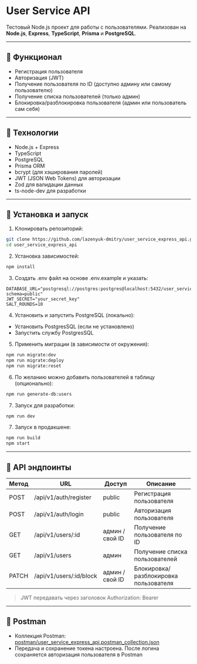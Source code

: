 # User Service API

Тестовый Node.js проект для работы с пользователями. Реализован на **Node.js**, **Express**, **TypeScript**, **Prisma** и **PostgreSQL**.

---

## 🔹 Функционал

- Регистрация пользователя
- Авторизация (JWT)
- Получение пользователя по ID (доступно админу или самому пользователю)
- Получение списка пользователей (только админ)
- Блокировка/разблокировка пользователя (админ или пользователь сам себя)

---

## 🔹 Технологии

- Node.js + Express
- TypeScript
- PostgreSQL
- Prisma ORM
- bcrypt (для хэширования паролей)
- JWT (JSON Web Tokens) для авторизации
- Zod для валидации данных
- ts-node-dev для разработки

---

## 🔹 Установка и запуск

1. Клонировать репозиторий:
```bash
git clone https://github.com/lazenyuk-dmitry/user_service_express_api.git
cd user_service_express_api
```

2. Установка зависимостей:
```bash
npm install
```

3. Создать .env файл на основе .env.example и указать:
```env
DATABASE_URL="postgresql://postgres:postgres@localhost:5432/user_service?schema=public"
JWT_SECRET="your_secret_key"
SALT_ROUNDS=10
```

4. Установить и запустить PostgreSQL (локально):
- Установить PostgresSQL (если не установлено)
- Запустить службу PostgresSQL

5. Применить миграции (в зависимости от окружения):
```bash
npm run migrate:dev
npm run migrate:deploy
npm run migrate:reset
```

6. По желанию можно добавить пользователей в таблицу (опционально):
```bash
npm run generate-db:users
```

7. Запуск для разработки:
```bash
npm run dev
```

7. Запуск в продакшене:
```bash
npm run build
npm start
```

---

## 🔹 API эндпоинты

| Метод | URL                      | Доступ          | Описание                              |
| ----- | ------------------------ | --------------- | ------------------------------------- |
| POST  | /api/v1/auth/register    | public          | Регистрация пользователя              |
| POST  | /api/v1/auth/login       | public          | Авторизация пользователя              |
| GET   | /api/v1/users/\:id       | админ / свой ID | Получение пользователя по ID          |
| GET   | /api/v1/users            | админ           | Получение списка пользователей        |
| PATCH | /api/v1/users/\:id/block | админ / свой ID | Блокировка/разблокировка пользователя |

> JWT передавать через заголовок Authorization: Bearer <token>

---

## 🔹 Postman

- Коллекция Postman: [postman/user_service_express_api.postman_collection.json](postman/user_service_express_api.postman_collection.json)
- Передача и сохранение токена настроена. После логина сохраняется авторизация пользователя в Postman
